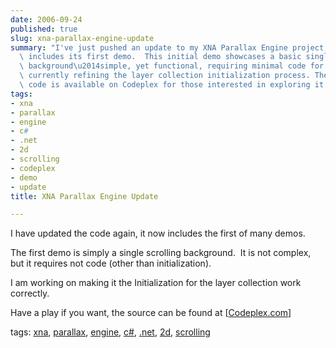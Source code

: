 ```yaml
---
date: 2006-09-24
published: true
slug: xna-parallax-engine-update
summary: "I've just pushed an update to my XNA Parallax Engine project, which now\
  \ includes its first demo.  This initial demo showcases a basic single scrolling\
  \ background\u2014simple, yet functional, requiring minimal code for setup. I'm\
  \ currently refining the layer collection initialization process. The updated source\
  \ code is available on Codeplex for those interested in exploring it further."
tags:
- xna
- parallax
- engine
- c#
- .net
- 2d
- scrolling
- codeplex
- demo
- update
title: XNA Parallax Engine Update

---
```

<p>I have updated the code again, it now includes the first of many demos.</p> <p>The first demo is simply a single scrolling background.  It is not complex, but it requires not code (other than initialization).</p> <p>I am working on making it the Initialization for the layer collection work correctly.</p> <p>Have a play if you want, the source can be found at [<a href="http://www.codeplex.com/SourceControl/ListDownloadableCommits.aspx?ProjectName=xnaparalax">Codeplex.com</a>]</p> <p>tags: <a href="http://www.kinlan.co.uk/tag/xna" rel="tag">xna</a>, <a href="http://www.kinlan.co.uk/tag/parallax" rel="tag">parallax</a>, <a href="http://www.kinlan.co.uk/tag/engine" rel="tag">engine</a>, <a href="http://www.kinlan.co.uk/tag/c#" rel="tag">c#</a>, <a href="http://www.kinlan.co.uk/tag/.net" rel="tag">.net</a>, <a href="http://www.kinlan.co.uk/tag/2d" rel="tag">2d</a>, <a href="http://www.kinlan.co.uk/tag/scrolling" rel="tag">scrolling</a></p>

